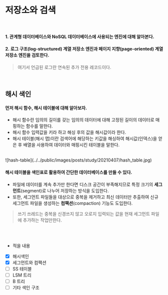 저장소와 검색
===========

<br>

#### 1. 관계형 데이터베이스와 NoSQL 데이터베이스에 사용되는 엔진에 대해 알아본다.
#### 2. 로그 구조(log-structured) 계열 저장소 엔진과 페이지 지향(page-oriented) 계열 저장소 엔진을 검토한다.
> 여기서 언급된 로그란 연속된 추가 전용 레코드이다.

<br>

해시 색인
--------
#### 먼저 해시 함수, 해시 테이블에 대해 알아보자.<br>
* 해시 함수란 임의의 길이를 갖는 임의의 데이터에 대해 고정된 길이의 데이터로 매핑하는 함수를 말한다.<br>
* 해시 함수 입력값을 키라 하고 해싱 후의 값을 해시값이라 한다.<br>
* 해시 테이블(해시 맵)이란 검색어에 해당하는 키값을 해싱하여 해시값(인덱스)을 얻은 후 배열을 사용하여 데이터와 매핑시킨 테이블을 말한다.<br>
<br>
![hash-table](../../public/images/posts/study/20210407/hash_table.jpg)

<br>

#### 해시 테이블을 색인표로 활용하여 간단한 데이터베이스를 만들 수 있다.
* 파일에 데이터를 계속 추가만 한다면 디스크 공간이 부족해지므로 특정 크기의 **세그먼트**(segment)로 나누어 저장하는 방식을 도입한다.
* 또한, 세그먼트 파일들을 대상으로 중복을 제거하고 최신 데이터만 추출하여 신규 세그먼트 파일을 생성하는 **컴팩션**(compaction) 기능도 도입한다.
> 쓰기 쓰레드는 중복을 신경쓰지 않고 오로지 입력되는 값을 현재 세그먼트 파일에 추가하는 작업만한다.

<br>
<br>

* 적을 내용
* [x] 해시색인
* [x] 세그먼트와 컴팩션
* [ ] SS 테이블
* [ ] LSM 트리
* [ ] B 트리
* [ ] 기타 색인 구조